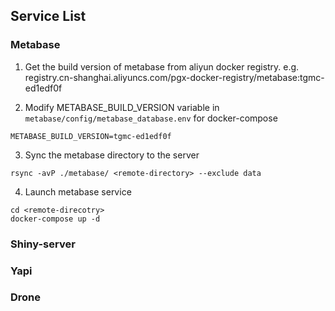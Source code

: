 ## Service List
### Metabase
1. Get the build version of metabase from aliyun docker registry.
e.g. registry.cn-shanghai.aliyuncs.com/pgx-docker-registry/metabase:tgmc-ed1edf0f

2. Modify METABASE_BUILD_VERSION variable in `metabase/config/metabase_database.env` for docker-compose
```
METABASE_BUILD_VERSION=tgmc-ed1edf0f
```

3. Sync the metabase directory to the server
```
rsync -avP ./metabase/ <remote-directory> --exclude data
```

4. Launch metabase service
```
cd <remote-direcotry>
docker-compose up -d
```

### Shiny-server

### Yapi

### Drone